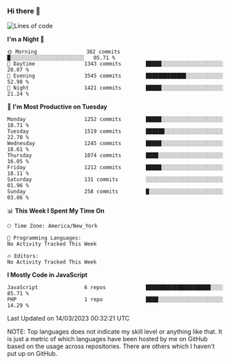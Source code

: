 ### Hi there 👋

<!--
**LynxJinxxy/LynxJinxxy** is a ✨ _special_ ✨ repository because its `README.md` (this file) appears on your GitHub profile.

Here are some ideas to get you started:

- 🔭 I’m currently working on ...
- 🌱 I’m currently learning ...
- 👯 I’m looking to collaborate on ...
- 🤔 I’m looking for help with ...
- 💬 Ask me about ...
- 📫 How to reach me: ...
- 😄 Pronouns: ...
- ⚡ Fun fact: ...
-->

<!--START_SECTION:waka-->
![Lines of code](https://img.shields.io/badge/From%20Hello%20World%20I%27ve%20Written-15.0%20million%20lines%20of%20code-blue)

**I'm a Night 🦉** 

```text
🌞 Morning                382 commits         █░░░░░░░░░░░░░░░░░░░░░░░░   05.71 % 
🌆 Daytime                1343 commits        █████░░░░░░░░░░░░░░░░░░░░   20.07 % 
🌃 Evening                3545 commits        █████████████░░░░░░░░░░░░   52.98 % 
🌙 Night                  1421 commits        █████░░░░░░░░░░░░░░░░░░░░   21.24 % 
```
📅 **I'm Most Productive on Tuesday** 

```text
Monday                   1252 commits        █████░░░░░░░░░░░░░░░░░░░░   18.71 % 
Tuesday                  1519 commits        ██████░░░░░░░░░░░░░░░░░░░   22.70 % 
Wednesday                1245 commits        █████░░░░░░░░░░░░░░░░░░░░   18.61 % 
Thursday                 1074 commits        ████░░░░░░░░░░░░░░░░░░░░░   16.05 % 
Friday                   1212 commits        █████░░░░░░░░░░░░░░░░░░░░   18.11 % 
Saturday                 131 commits         ░░░░░░░░░░░░░░░░░░░░░░░░░   01.96 % 
Sunday                   258 commits         █░░░░░░░░░░░░░░░░░░░░░░░░   03.86 % 
```


📊 **This Week I Spent My Time On** 

```text
🕑︎ Time Zone: America/New_York

💬 Programming Languages: 
No Activity Tracked This Week

🔥 Editors: 
No Activity Tracked This Week
```

**I Mostly Code in JavaScript** 

```text
JavaScript               6 repos             █████████████████████░░░░   85.71 % 
PHP                      1 repo              ████░░░░░░░░░░░░░░░░░░░░░   14.29 % 
```




 Last Updated on 14/03/2023 00:32:21 UTC
<!--END_SECTION:waka-->
NOTE: Top languages does not indicate my skill level or anything like that. It is just a metric of which languages have been hosted by me on GitHub based on the usage across repositories. There are others which I haven't put up on GitHub.
